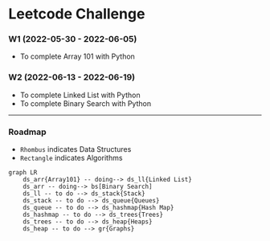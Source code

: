 # Leetcode Challenge

### W1 (2022-05-30 - 2022-06-05)
- To complete Array 101 with Python

### W2 (2022-06-13 - 2022-06-19)
- To complete Linked List with Python
- To complete Binary Search with Python

---
### Roadmap

- `Rhombus` indicates Data Structures
- `Rectangle` indicates Algorithms

```mermaid
graph LR
    ds_arr{Array101} -- doing--> ds_ll{Linked List}
    ds_arr -- doing--> bs[Binary Search]
    ds_ll -- to do --> ds_stack{Stack}
    ds_stack -- to do --> ds_queue{Queues}
    ds_queue -- to do --> ds_hashmap{Hash Map}
    ds_hashmap -- to do --> ds_trees{Trees}
    ds_trees -- to do --> ds_heap{Heaps}
    ds_heap -- to do --> gr{Graphs}
```